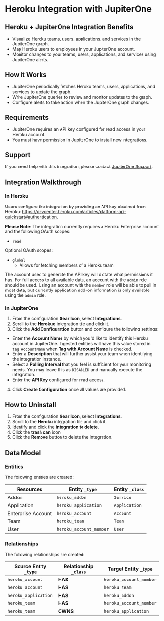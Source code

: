 # Heroku Integration with JupiterOne

## Heroku + JupiterOne Integration Benefits

*   Visualize Heroku teams, users, applications, and services in the JupiterOne
    graph.
*   Map Heroku users to employees in your JupiterOne account.
*   Monitor changes to your teams, users, applications, and services using
    JupiterOne alerts.

## How it Works

*   JupiterOne periodically fetches Heroku teams, users, applications, and
    services to update the graph.
*   Write JupiterOne queries to review and monitor updates to the graph.
*   Configure alerts to take action when the JupiterOne graph changes.

## Requirements

*   JupiterOne requires an API key configured for read access in your Heroku
    account.
*   You must have permission in JupiterOne to install new integrations.

## Support

If you need help with this integration, please contact
[JupiterOne Support](https://support.jupiterone.io).

## Integration Walkthrough

### In Heroku

Users configure the integration by providing an API key obtained from Heroku:
<https://devcenter.heroku.com/articles/platform-api-quickstart#authentication>.

**Please Note**: The integration currently requires a Heroku Enterprise account
and the following OAuth scopes:

*   `read`

Optional OAuth scopes:

*   `global`
    *   Allows for fetching members of a Heroku team

The account used to generate the API key will dictate what permissions it has.
For full access to all available data, an account with the `admin` role should
be used. Using an account with the `member` role will be able to pull in most
data, but currently application add-on information is only available using the
`admin` role.

### In JupiterOne

1.  From the configuration **Gear Icon**, select **Integrations**.
2.  Scroll to the **Herokue** integration tile and click it.
3.  Click the **Add Configuration** button and configure the following settings:

*   Enter the **Account Name** by which you'd like to identify this Heroku account
    in JupiterOne. Ingested entities will have this value stored in
    `tag.AccountName` when **Tag with Account Name** is checked.
*   Enter a **Description** that will further assist your team when identifying
    the integration instance.
*   Select a **Polling Interval** that you feel is sufficient for your monitoring
    needs. You may leave this as `DISABLED` and manually execute the integration.
*   Enter the **API Key** configured for read access.

4.  Click **Create Configuration** once all values are provided.

## How to Uninstall

1.  From the configuration **Gear Icon**, select **Integrations**.
2.  Scroll to the **Heroku** integration tile and click it.
3.  Identify and click the **integration to delete**.
4.  Click the **trash can** icon.
5.  Click the **Remove** button to delete the integration.

<!-- {J1_DOCUMENTATION_MARKER_START} -->

<!--
********************************************************************************
NOTE: ALL OF THE FOLLOWING DOCUMENTATION IS GENERATED USING THE
"j1-integration document" COMMAND. DO NOT EDIT BY HAND! PLEASE SEE THE DEVELOPER
DOCUMENTATION FOR USAGE INFORMATION:

https://github.com/JupiterOne/sdk/blob/main/docs/integrations/development.md
********************************************************************************
-->

## Data Model

### Entities

The following entities are created:

| Resources          | Entity `_type`          | Entity `_class` |
| ------------------ | ----------------------- | --------------- |
| Addon              | `heroku_addon`          | `Service`       |
| Application        | `heroku_application`    | `Application`   |
| Enterprise Account | `heroku_account`        | `Account`       |
| Team               | `heroku_team`           | `Team`          |
| User               | `heroku_account_member` | `User`          |

### Relationships

The following relationships are created:

| Source Entity `_type` | Relationship `_class` | Target Entity `_type`   |
| --------------------- | --------------------- | ----------------------- |
| `heroku_account`      | **HAS**               | `heroku_account_member` |
| `heroku_account`      | **HAS**               | `heroku_team`           |
| `heroku_application`  | **HAS**               | `heroku_addon`          |
| `heroku_team`         | **HAS**               | `heroku_account_member` |
| `heroku_team`         | **OWNS**              | `heroku_application`    |

<!--
********************************************************************************
END OF GENERATED DOCUMENTATION AFTER BELOW MARKER
********************************************************************************
-->

<!-- {J1_DOCUMENTATION_MARKER_END} -->
 
<!--  jupiterOneDocVersion=2-3-3 -->